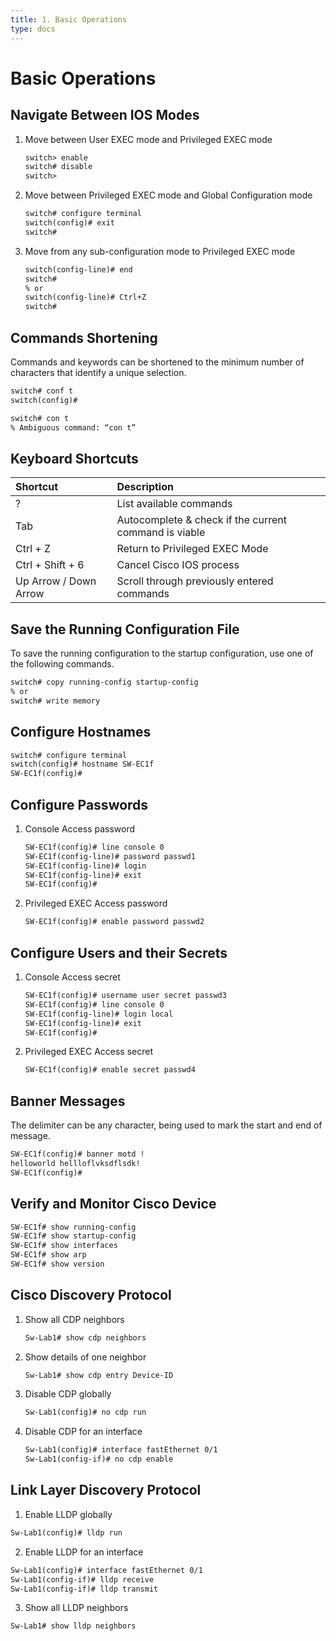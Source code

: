 ```yaml
---
title: 1. Basic Operations
type: docs
---
```


# Basic Operations

## Navigate Between IOS Modes

1. Move between User EXEC mode and Privileged EXEC mode
   ```txt
   switch> enable
   switch# disable
   switch>
   ```
2. Move between Privileged EXEC mode and Global Configuration mode
   ```txt
   switch# configure terminal
   switch(config)# exit
   switch#
   ```
3. Move from any sub-configuration mode to Privileged EXEC mode
   ```txt
   switch(config-line)# end
   switch#
   % or
   switch(config-line)# Ctrl+Z
   switch#
   ```

## Commands Shortening

Commands and keywords can be shortened to the minimum number of characters that identify a unique selection.

```txt
switch# conf t
switch(config)#
```

```txt
switch# con t
% Ambiguous command: “con t”
```

## Keyboard Shortcuts

| Shortcut              | Description                                           |
| :-------------------- | :---------------------------------------------------- |
| ?                     | List available commands                               |
| Tab                   | Autocomplete & check if the current command is viable |
| Ctrl + Z              | Return to Privileged EXEC Mode                        |
| Ctrl + Shift + 6      | Cancel Cisco IOS process                              |
| Up Arrow / Down Arrow | Scroll through previously entered commands            |

## Save the Running Configuration File

To save the running configuration to the startup configuration, use one of the following commands.

```txt
switch# copy running-config startup-config
% or
switch# write memory
```

## Configure Hostnames

```txt
switch# configure terminal
switch(config)# hostname SW-EC1f
SW-EC1f(config)#
```

## Configure Passwords

1. Console Access password

   ```txt
   SW-EC1f(config)# line console 0
   SW-EC1f(config-line)# password passwd1
   SW-EC1f(config-line)# login
   SW-EC1f(config-line)# exit
   SW-EC1f(config)#
   ```

2. Privileged EXEC Access password

   ```txt
   SW-EC1f(config)# enable password passwd2
   ```

## Configure Users and their Secrets

1. Console Access secret

   ```txt
   SW-EC1f(config)# username user secret passwd3
   SW-EC1f(config)# line console 0
   SW-EC1f(config-line)# login local
   SW-EC1f(config-line)# exit
   SW-EC1f(config)#
   ```

2. Privileged EXEC Access secret

   ```txt
   SW-EC1f(config)# enable secret passwd4
   ```

## Banner Messages

The delimiter can be any character, being used to mark the start and end of message.

```txt
SW-EC1f(config)# banner motd !
helloworld hellloflvksdflsdk!
SW-EC1f(config)#
```

## Verify and Monitor Cisco Device

```txt
SW-EC1f# show running-config
SW-EC1f# show startup-config
SW-EC1f# show interfaces
SW-EC1f# show arp
SW-EC1f# show version
```

## Cisco Discovery Protocol

1. Show all CDP neighbors

   ```txt
   Sw-Lab1# show cdp neighbors
   ```

2. Show details of one neighbor

   ```txt
   Sw-Lab1# show cdp entry Device-ID
   ```

3. Disable CDP globally

   ```txt
   Sw-Lab1(config)# no cdp run
   ```

4. Disable CDP for an interface

   ```txt
   Sw-Lab1(config)# interface fastEthernet 0/1
   Sw-Lab1(config-if)# no cdp enable
   ```

## Link Layer Discovery Protocol

1. Enable LLDP globally

```txt
Sw-Lab1(config)# lldp run
```

2. Enable LLDP for an interface

```txt
Sw-Lab1(config)# interface fastEthernet 0/1
Sw-Lab1(config-if)# lldp receive
Sw-Lab1(config-if)# lldp transmit
```

3. Show all LLDP neighbors

```txt
Sw-Lab1# show lldp neighbors
```
